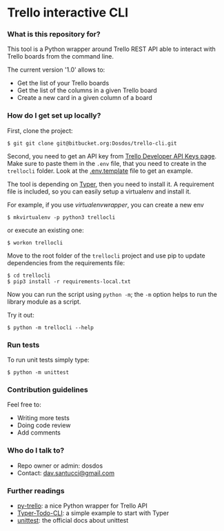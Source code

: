 # Trello interactive CLI #


### What is this repository for? ###
This tool is a Python wrapper around Trello REST API able to interact with Trello boards from the command line.

The current version '1.0' allows to:
* Get the list of your Trello boards
* Get the list of the columns in a given Trello board
* Create a new card in a given column of a board

### How do I get set up locally? ###
First, clone the project:

```
$ git git clone git@bitbucket.org:Dosdos/trello-cli.git
```

Second, you need to get an API key from [Trello Developer API Keys page](https://trello.com/app-key).
Make sure to paste them in the `.env` file, that you need to create in the `trellocli` folder.
Look at the [.env.template](trellocli/.env.template) file to get an example.

The tool is depending on [Typer](https://typer.tiangolo.com/), then you need to install it.
A requirement file is included, so you can easily setup a virtualenv and install it.

For example, if you use *virtualenvwrapper*, you can create a new env
```
$ mkvirtualenv -p python3 trellocli
```

or execute an existing one:
```
$ workon trellocli
```

Move to the root folder of the `trellocli` project and use pip to update dependencies from the requirements file:
```
$ cd trellocli
$ pip3 install -r requirements-local.txt
```

Now you can run the script using `python -m`; the `-m` option helps to run the library module as a script.

Try it out:

```
$ python -m trellocli --help
```

### Run tests ###

To run unit tests simply type:

```
$ python -m unittest
```

### Contribution guidelines ###

Feel free to:
* Writing more tests
* Doing code review
* Add comments

### Who do I talk to? ###

* Repo owner or admin: dosdos
* Contact: dav.santucci@gmail.com

### Further readings ###
* [py-trello](https://github.com/sarumont/py-trello): a nice Python wrapper for Trello API
* [Typer-Todo-CLI](https://github.com/Sachin-chaurasiya/Typer-Todo-CLI/tree/main/todo): a simple example to start with Typer
* [unittest](https://docs.python.org/3/library/unittest.html): the official docs about unittest
